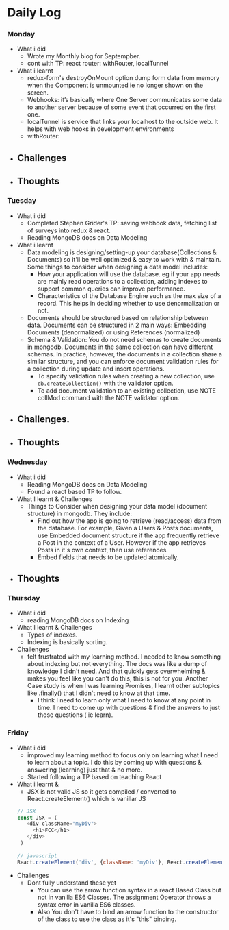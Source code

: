 # Daily Log

### Monday
- What i did
  - Wrote my Monthly blog for Septempber.
  - cont with TP: react router: withRouter, localTunnel
- What i learnt
  - redux-form's destroyOnMount option dump form data from memory when the Component is unmounted ie no longer shown
  on the screen.
  - Webhooks: it’s basically where One Server communicates some data to another server because of some event that occurred on the first one.
  - localTunnel is service that links your localhost to the outside web. It helps with web hooks in development environments
  - withRouter:
- Challenges
  -  
- Thoughts
  - 

### Tuesday
- What i did
  - Completed Stephen Grider's TP: saving webhook data, fetching list of surveys into redux & react.
  - Reading MongoDB docs on Data Modeling
- What i learnt
  - Data modeling is designing/setting-up your database(Collections & Documents) so it'll be well optimized & easy to work with & maintain. Some things to consider when designing a data model includes:
    - How your application will use the database. eg if your app needs are mainly read operations to a collection, adding indexes to support common queries can improve performance.
    - Characteristics of the Database Engine such as the max size of a record. This helps in deciding whether to use denormalization or not.
  - Documents should be structured based on relationship between data. Documents can be structured in 2 main ways: Embedding Documents (denormalized) or using References (normalized)
  - Schema & Validation: You do not need schemas to create documents in mongodb. Documents in the same collection can have different schemas. In practice, however, the documents in a collection share a similar structure, and you can enforce document validation rules for a collection during update and insert operations.
    - To specify validation rules when creating a new collection, use `db.createCollection()` with the validator option.
    - To add document validation to an existing collection, use NOTE collMod command with the NOTE  validator option.
- Challenges.
  - 
- Thoughts
  - 
### Wednesday
- What i did
  - Reading MongoDB docs on Data Modeling
  - Found a react based TP to follow.
- What I learnt & Challenges
  - Things to Consider when designing your data model (document structure) in mongodb. They include:
    - Find out how the app is going to retrieve (read/access) data from the database. For example, Given a Users & Posts documents, use Embedded document structure if the app frequently retrieve a Post in the context of a User. However if the app retrieves Posts in it's own context, then use references.
    - Embed fields that needs to be updated atomically.
- Thoughts
  - 

### Thursday
- What i did
  - reading MongoDB docs on Indexing
- What I learnt & Challenges
  - Types of indexes.
  - Indexing is basically sorting.
- Challenges
  - felt frustrated with my learning method. I needed to know something about indexing but not everything. The docs was like a dump of knowledge I didn't need. And that quickly gets overwhelming & makes you feel like you can't do this, this is not for you. Another Case study is when I was learning Promises, I learnt other subtopics like .finally() that I didn't need to know at that time.
    - I think I need to learn only what I need to know at any point in time. I need to come up with questions & find the answers to just those questions ( ie learn).
 
  
### Friday
- What i did
  - improved my learning method to focus only on learning what I need to learn about a topic. I do this by coming up with questions & answering (learning) just that & no more.
  - Started following a TP based on teaching React
- What i learnt & 
  - JSX is not valid JS so it gets compiled / converted to React.createElement() which is vanillar JS 
   ```javascript
   // JSX
   const JSX = (
      <div className="myDiv">
        <h1>FCC</h1>
      </div>
    )
    
   // javascript
   React.createElement('div', {className: 'myDiv'}, React.createElement('h1', null, 'FCC'))
   ```
- Challenges
  - Dont fully understand these yet
    - You can use the arrow function syntax in a react Based Class but not in vanilla ES6 Classes. The assignment Operator throws a syntax error in vanilla ES6 classes.
    - Also You don't have to bind an arrow function to the constructor of the class to use the class as it's "this" binding.
 
  
 
